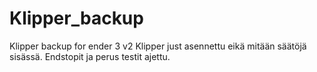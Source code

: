 # Klipper_backup
Klipper backup for ender 3 v2
Klipper just asennettu eikä mitään säätöjä sisässä. Endstopit ja perus testit ajettu.
